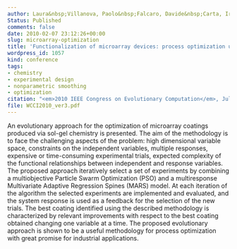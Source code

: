```yaml
---
author: Laura&nbsp;Villanova, Paolo&nbsp;Falcaro, Davide&nbsp;Carta, Irene&nbsp;Poli, Rob&nbsp;J&nbsp;Hyndman, Kate&nbsp;Smith&#8209;Miles
Status: Published
comments: false
date: 2010-02-07 23:12:26+00:00
slug: microarray-optimization
title: 'Functionalization of microarray devices: process optimization using a multiobjective PSO and multiresponse MARS modeling'
wordpress_id: 1057
kind: conference
tags:
- chemistry
- experimental design
- nonparametric smoothing
- optimization
citation: "<em>2010 IEEE Congress on Evolutionary Computation</em>, July 18-23, Barcelona, Spain"
file: WCCI2010_ver3.pdf
---
```



An evolutionary approach for the optimization of microarray coatings produced via sol-gel chemistry is presented. The aim of the methodology is to face the challenging aspects of the problem: high dimensional variable space, constraints on the independent variables, multiple responses, expensive or time-consuming experimental trials, expected complexity of the functional relationships between independent and response variables. The proposed approach iteratively select a set of experiments by combining a multiobjective Particle Swarm Optimization (PSO) and a multiresponse Multivariate Adaptive Regression Spines (MARS) model. At each iteration of the algorithm the selected experiments are implemented and evaluated, and the system response is used as a feedback for the selection of the new trials. The best coating identified using the described methodology is characterized by relevant improvements with respect to the best coating obtained changing one variable at a time. The proposed evolutionary approach is shown to be a useful methodology for process optimization with great promise for industrial applications.

